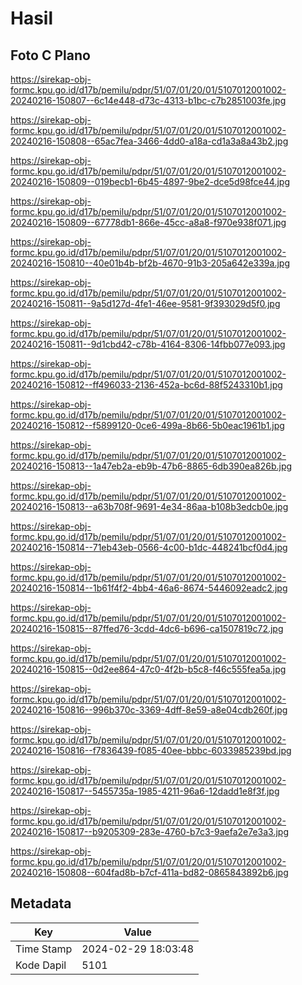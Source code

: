 # Hasil

## Foto C Plano

https://sirekap-obj-formc.kpu.go.id/d17b/pemilu/pdpr/51/07/01/20/01/5107012001002-20240216-150807--6c14e448-d73c-4313-b1bc-c7b2851003fe.jpg

https://sirekap-obj-formc.kpu.go.id/d17b/pemilu/pdpr/51/07/01/20/01/5107012001002-20240216-150808--65ac7fea-3466-4dd0-a18a-cd1a3a8a43b2.jpg

https://sirekap-obj-formc.kpu.go.id/d17b/pemilu/pdpr/51/07/01/20/01/5107012001002-20240216-150809--019becb1-6b45-4897-9be2-dce5d98fce44.jpg

https://sirekap-obj-formc.kpu.go.id/d17b/pemilu/pdpr/51/07/01/20/01/5107012001002-20240216-150809--67778db1-866e-45cc-a8a8-f970e938f071.jpg

https://sirekap-obj-formc.kpu.go.id/d17b/pemilu/pdpr/51/07/01/20/01/5107012001002-20240216-150810--40e01b4b-bf2b-4670-91b3-205a642e339a.jpg

https://sirekap-obj-formc.kpu.go.id/d17b/pemilu/pdpr/51/07/01/20/01/5107012001002-20240216-150811--9a5d127d-4fe1-46ee-9581-9f393029d5f0.jpg

https://sirekap-obj-formc.kpu.go.id/d17b/pemilu/pdpr/51/07/01/20/01/5107012001002-20240216-150811--9d1cbd42-c78b-4164-8306-14fbb077e093.jpg

https://sirekap-obj-formc.kpu.go.id/d17b/pemilu/pdpr/51/07/01/20/01/5107012001002-20240216-150812--ff496033-2136-452a-bc6d-88f5243310b1.jpg

https://sirekap-obj-formc.kpu.go.id/d17b/pemilu/pdpr/51/07/01/20/01/5107012001002-20240216-150812--f5899120-0ce6-499a-8b66-5b0eac1961b1.jpg

https://sirekap-obj-formc.kpu.go.id/d17b/pemilu/pdpr/51/07/01/20/01/5107012001002-20240216-150813--1a47eb2a-eb9b-47b6-8865-6db390ea826b.jpg

https://sirekap-obj-formc.kpu.go.id/d17b/pemilu/pdpr/51/07/01/20/01/5107012001002-20240216-150813--a63b708f-9691-4e34-86aa-b108b3edcb0e.jpg

https://sirekap-obj-formc.kpu.go.id/d17b/pemilu/pdpr/51/07/01/20/01/5107012001002-20240216-150814--71eb43eb-0566-4c00-b1dc-448241bcf0d4.jpg

https://sirekap-obj-formc.kpu.go.id/d17b/pemilu/pdpr/51/07/01/20/01/5107012001002-20240216-150814--1b61f4f2-4bb4-46a6-8674-5446092eadc2.jpg

https://sirekap-obj-formc.kpu.go.id/d17b/pemilu/pdpr/51/07/01/20/01/5107012001002-20240216-150815--87ffed76-3cdd-4dc6-b696-ca1507819c72.jpg

https://sirekap-obj-formc.kpu.go.id/d17b/pemilu/pdpr/51/07/01/20/01/5107012001002-20240216-150815--0d2ee864-47c0-4f2b-b5c8-f46c555fea5a.jpg

https://sirekap-obj-formc.kpu.go.id/d17b/pemilu/pdpr/51/07/01/20/01/5107012001002-20240216-150816--996b370c-3369-4dff-8e59-a8e04cdb260f.jpg

https://sirekap-obj-formc.kpu.go.id/d17b/pemilu/pdpr/51/07/01/20/01/5107012001002-20240216-150816--f7836439-f085-40ee-bbbc-6033985239bd.jpg

https://sirekap-obj-formc.kpu.go.id/d17b/pemilu/pdpr/51/07/01/20/01/5107012001002-20240216-150817--5455735a-1985-4211-96a6-12dadd1e8f3f.jpg

https://sirekap-obj-formc.kpu.go.id/d17b/pemilu/pdpr/51/07/01/20/01/5107012001002-20240216-150817--b9205309-283e-4760-b7c3-9aefa2e7e3a3.jpg

https://sirekap-obj-formc.kpu.go.id/d17b/pemilu/pdpr/51/07/01/20/01/5107012001002-20240216-150808--604fad8b-b7cf-411a-bd82-0865843892b6.jpg


## Metadata

| Key        | Value               |
| ---------- | ------------------- |
| Time Stamp | 2024-02-29 18:03:48 |
| Kode Dapil | 5101                |




